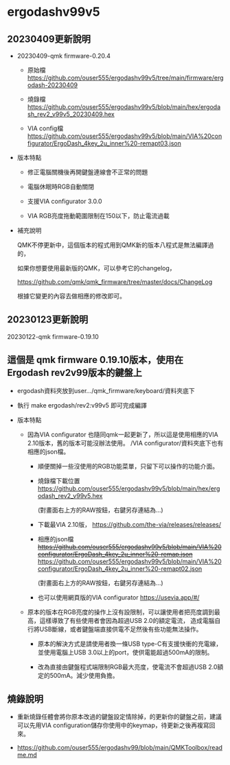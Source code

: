# ergodashv99v5

## 20230409更新說明

* 20230409-qmk firmware-0.20.4
  * 原始檔  
    https://github.com/ouser555/ergodashv99v5/tree/main/firmware/ergodash-20230409
    
  * 燒錄檔  
    https://github.com/ouser555/ergodashv99v5/blob/main/hex/ergodash_rev2_v99v5_20230409.hex
    
  * VIA config檔  
    https://github.com/ouser555/ergodashv99v5/blob/main/VIA%20configurator/ErgoDash_4key_2u_inner%20-remapt03.json
  
* 版本特點
  * 修正電腦關機後再開鍵盤連線會不正常的問題
  
  * 電腦休眠時RGB自動關閉
  
  * 支援VIA configurator 3.0.0
  
  * VIA RGB亮度拖動範圍限制在150以下，防止電流過載
 
*  補充說明
  
   QMK不停更新中，這個版本的程式用到QMK新的版本八程式是無法編譯過的，
   
   如果你想要使用最新版的QMK，可以參考它的changelog，
   
   https://github.com/qmk/qmk_firmware/tree/master/docs/ChangeLog
   
   根據它變更的內容去做相應的修改即可。

## 20230123更新說明

20230122-qmk firmware-0.19.10  


## 這個是 qmk firmware 0.19.10版本，使用在Ergodash rev2v99版本的鍵盤上

* ergodash資料夾放到user.../qmk_firmware/keyboard/資料夾底下

* 執行 make ergodash/rev2:v99v5
  即可完成編譯
  
* 版本特點
  * 因為VIA configurator 也隨同qmk一起更新了，所以這是使用相應的VIA 2.10版本，舊的版本可能沒辦法使用。
    /VIA configurator/資料夾底下也有相應的json檔。
    
    * 順便關掉一些沒使用的RGB功能菜單，只留下可以操作的功能介面。
    
    * 燒錄檔下載位置
      https://github.com/ouser555/ergodashv99v5/blob/main/hex/ergodash_rev2_v99v5.hex
      
      (對畫面右上方的RAW按鈕，右鍵另存連結為...)
    
    * 下載最VIA 2.10版，
      https://github.com/the-via/releases/releases/
      
    * 相應的json檔  
      ~~https://github.com/ouser555/ergodashv99v5/blob/main/VIA%20configurator/ErgoDash_4key_2u_inner%20-remap.json~~ 
      https://github.com/ouser555/ergodashv99v5/blob/main/VIA%20configurator/ErgoDash_4key_2u_inner%20-remapt02.json
      
      (對畫面右上方的RAW按鈕，右鍵另存連結為...)
    
    * 也可以使用網頁版的VIA configurator
      https://usevia.app/#/    
    
  * 原本的版本在RGB亮度的操作上沒有設限制，可以讓使用者把亮度調到最高，這樣導致了有些使用者會因為超過USB 2.0的額定電流，
    造成電腦自行將USB斷線，或者鍵盤端直接供電不足然後有些功能無法操作。
    
    * 原本的解決方式是請使用者換一條USB type-C有支援快衝的充電線，並使用電腦上USB 3.0以上的port，使供電能超過500mA的限制。
      
    * 改為直接由鍵盤程式端限制RGB最大亮度，使電流不會超過USB 2.0額定的500mA。減少使用負擔。
    
    
    
## 燒錄說明

* 重新燒錄任體會將你原本改過的鍵盤設定情除掉，的更新你的鍵盤之前，建議可以先用VIA configuration儲存你使用中的keymap，待更新之後再複寫回來。

* https://github.com/ouser555/ergodashv99/blob/main/QMKToolbox/readme.md
    

    
  
  



